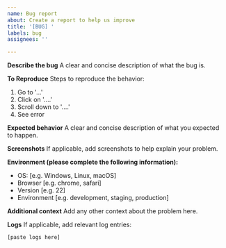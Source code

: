 ```yaml
---
name: Bug report
about: Create a report to help us improve
title: '[BUG] '
labels: bug
assignees: ''

---
```


**Describe the bug**
A clear and concise description of what the bug is.

**To Reproduce**
Steps to reproduce the behavior:
1. Go to '...'
2. Click on '....'
3. Scroll down to '....'
4. See error

**Expected behavior**
A clear and concise description of what you expected to happen.

**Screenshots**
If applicable, add screenshots to help explain your problem.

**Environment (please complete the following information):**
 - OS: [e.g. Windows, Linux, macOS]
 - Browser [e.g. chrome, safari]
 - Version [e.g. 22]
 - Environment [e.g. development, staging, production]

**Additional context**
Add any other context about the problem here.

**Logs**
If applicable, add relevant log entries:
```
[paste logs here]
```